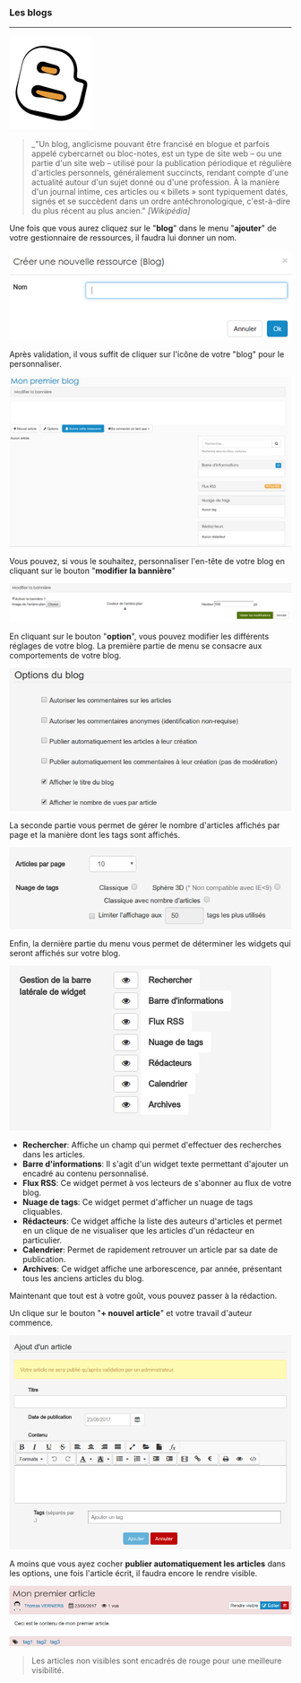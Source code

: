 ### Les blogs
---
![](images/ressources/Pack1_color1_icap_blog.png)

>_"Un blog, anglicisme pouvant être francisé en blogue et parfois appelé cybercarnet ou bloc-notes, est un type de site web – ou une partie d'un site web – utilisé pour la publication périodique et régulière d'articles personnels, généralement succincts, rendant compte d'une actualité autour d'un sujet donné ou d'une profession. À la manière d'un journal intime, ces articles ou « billets » sont typiquement datés, signés et se succèdent dans un ordre antéchronologique, c'est-à-dire du plus récent au plus ancien."
<cite>[Wikipédia]</cite>

Une fois que vous aurez cliquez sur le "**blog**" dans le menu "**ajouter**" de votre gestionnaire de ressources, il faudra lui donner un nom.

![](images/blog-fig1.png)

Après validation, il vous suffit de cliquer sur l'icône de votre "blog" pour le personnaliser.

![](images/blog-fig2.png)

Vous pouvez, si vous le souhaitez, personnaliser l'en-tête de votre blog en cliquant sur le bouton "**modifier la bannière**"

![](images/blog-fig3.png)

En cliquant sur le bouton "**option**", vous pouvez modifier les différents réglages de votre blog. La première partie de menu se consacre aux comportements de votre blog.

![](images/blog-fig4.png)

La seconde partie vous permet de gérer le nombre d'articles affichés par page  et la manière dont les tags sont affichés.

![](images/blog-fig5.png)

Enfin, la dernière partie du menu vous permet de déterminer les widgets qui seront affichés sur votre blog.

![](images/blog-fig6.png)

* **Rechercher**: Affiche un champ qui permet d'effectuer des recherches dans les articles.
* **Barre d'informations**: Il s'agit d'un widget texte permettant d'ajouter un encadré au contenu personnalisé.
* **Flux RSS**: Ce widget permet à vos lecteurs de s'abonner au flux de votre blog.
* **Nuage de tags**: Ce widget permet d'afficher un nuage de tags cliquables.
* **Rédacteurs**: Ce widget affiche la liste des auteurs d'articles et permet en un clique de ne visualiser que les articles d'un rédacteur en particulier.
* **Calendrier**: Permet de rapidement retrouver un article par sa date de publication.
* **Archives**: Ce widget affiche une arborescence, par année, présentant tous les anciens articles du blog. 

Maintenant que tout est à votre goût, vous pouvez passer à la rédaction.

Un clique sur le bouton "**+ nouvel article**" et votre travail d'auteur commence.

![](images/blog-fig7.png)

A moins que vous ayez cocher **publier automatiquement les articles** dans les options, une fois l'article écrit, il faudra encore le rendre visible. 

![](images/blog-fig8.png)

> Les articles non visibles sont encadrés de rouge pour une meilleure visibilité.



